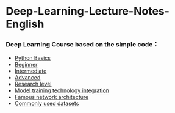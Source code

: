 # Deep-Learning-Lecture-Notes-English
### Deep Learning Course based on the simple code：
- [Python Basics]()
- [Beginner](https://github.com/pengsihua2023/Deep-Learning-Lecture-Notes-English/tree/main/04.%20Beginner)    
- [Intermediate](https://github.com/pengsihua2023/Deep-Learning-Lecture-Notes-English/tree/main/05.%20Intermediate)     
- [Advanced](https://github.com/pengsihua2023/Deep-Learning-Lecture-Notes-English/tree/main/06.%20Advanced)    
- [Research level](https://github.com/pengsihua2023/Deep-Learning-Lecture-Notes-English/tree/main/07.%20Research%20Level)
- [Model training technology integration]()
- [Famous network architecture](https://github.com/pengsihua2023/Deep-Learning-Lecture-Notes-English/tree/main/09.%20Famous%20Network%20Architecture)
- [Commonly used datasets]()


